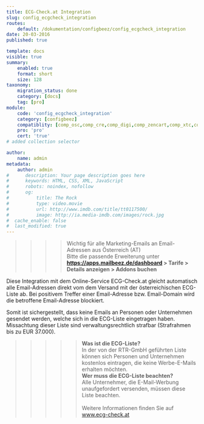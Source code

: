 ```yaml
---
title: ECG-Check.at Integration
slug: config_ecgcheck_integration
routes:
    default: /dokumentation/configbeez/config_ecgcheck_integration
date: 20-03-2016
published: true

template: docs
visible: true
summary:
    enabled: true
    format: short
    size: 128
taxonomy:
    migration_status: done
    category: [docs]
    tag: [pro]
module:
    code: 'config_ecgcheck_integration'
    category: [configbeez]
    compatiblity: [comp_osc,comp_cre,comp_digi,comp_zencart,comp_xtc,comp_xtcm2,comp_gambio]
    pro: 'pro'
    cert: 'true'
# added collection selector

author:
    name: admin
metadata:
    author: admin
#      description: Your page description goes here
#      keywords: HTML, CSS, XML, JavaScript
#      robots: noindex, nofollow
#      og:
#          title: The Rock
#          type: video.movie
#          url: http://www.imdb.com/title/tt0117500/
#          image: http://ia.media-imdb.com/images/rock.jpg
#  cache_enable: false
#  last_modified: true
---
```


>>>>Wichtig für alle Marketing-Emails an Email-Adressen aus Österreich (AT)  
 Bitte die passende Erweiterung unter **<https://apps.mailbeez.de/dashboard> > Tarife > Details anzeigen > Addons buchen**

Diese Integration mit dem Online-Service ECG-Check.at gleicht automatisch alle Email-Adressen direkt vom dem Versand mit der österreichischen ECG-Liste ab. Bei positivem Treffer einer Email-Adresse bzw. Email-Domain wird die betroffene Email-Adresse blockiert.

Somit ist sichergestellt, dass keine Emails an Personen oder Unternehmen gesendet werden, welche sich in die ECG-Liste eingetragen haben. Missachtung dieser Liste sind verwaltungsrechtlich strafbar (Strafrahmen bis zu EUR 37.000). 




>>>>>**Was ist die ECG-Liste?**  
  In der von der RTR-GmbH geführten Liste können sich Personen und Unternehmen kostenlos eintragen, die keine Werbe-E-Mails erhalten möchten.  
  **Wer muss die ECG-Liste beachten?**  
  Alle Unternehmer, die E-Mail-Werbung unaufgefordert versenden, müssen diese Liste beachten.    
  <br>Weitere Informationen finden Sie auf <a href="https://www.ecg-check.at/" target="_blank">www.ecg-check.at</a>
